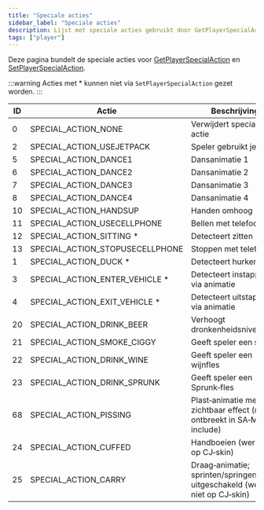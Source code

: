 ```yaml
---
title: "Speciale acties"
sidebar_label: "Speciale acties"
description: Lijst met speciale acties gebruikt door GetPlayerSpecialAction en SetPlayerSpecialAction.
tags: ["player"]
---
```


Deze pagina bundelt de speciale acties voor [GetPlayerSpecialAction](../functions/GetPlayerSpecialAction) en [SetPlayerSpecialAction](../functions/SetPlayerSpecialAction).

:::warning
Acties met \* kunnen niet via `SetPlayerSpecialAction` gezet worden.
:::

| ID  | Actie                           | Beschrijving                                                                                 |
| --- | --------------------------------| ------------------------------------------------------------------------------------------- |
| 0   | SPECIAL_ACTION_NONE             | Verwijdert speciale actie                                                                   |
| 2   | SPECIAL_ACTION_USEJETPACK       | Speler gebruikt jetpack                                                                     |
| 5   | SPECIAL_ACTION_DANCE1           | Dansanimatie 1                                                                              |
| 6   | SPECIAL_ACTION_DANCE2           | Dansanimatie 2                                                                              |
| 7   | SPECIAL_ACTION_DANCE3           | Dansanimatie 3                                                                              |
| 8   | SPECIAL_ACTION_DANCE4           | Dansanimatie 4                                                                              |
| 10  | SPECIAL_ACTION_HANDSUP          | Handen omhoog                                                                               |
| 11  | SPECIAL_ACTION_USECELLPHONE     | Bellen met telefoon                                                                         |
| 12  | SPECIAL_ACTION_SITTING \*       | Detecteert zitten                                                                           |
| 13  | SPECIAL_ACTION_STOPUSECELLPHONE | Stoppen met telefoon                                                                        |
| 1   | SPECIAL_ACTION_DUCK \*          | Detecteert hurken                                                                           |
| 3   | SPECIAL_ACTION_ENTER_VEHICLE \* | Detecteert instappen via animatie                                                           |
| 4   | SPECIAL_ACTION_EXIT_VEHICLE \*  | Detecteert uitstappen via animatie                                                          |
| 20  | SPECIAL_ACTION_DRINK_BEER       | Verhoogt dronkenheidsniveau                                                                 |
| 21  | SPECIAL_ACTION_SMOKE_CIGGY      | Geeft speler een sigaar                                                                     |
| 22  | SPECIAL_ACTION_DRINK_WINE       | Geeft speler een wijnfles                                                                   |
| 23  | SPECIAL_ACTION_DRINK_SPRUNK     | Geeft speler een Sprunk‑fles                                                                |
| 68  | SPECIAL_ACTION_PISSING          | Plast‑animatie met zichtbaar effect (macro ontbreekt in SA‑MP include)                      |
| 24  | SPECIAL_ACTION_CUFFED           | Handboeien (werkt niet op CJ‑skin)                                                          |
| 25  | SPECIAL_ACTION_CARRY            | Draag‑animatie; sprinten/springen/slaan uitgeschakeld (werkt niet op CJ‑skin)              |


